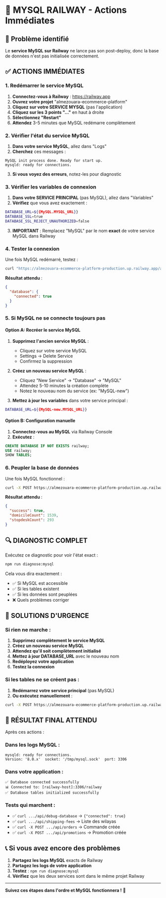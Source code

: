# 🚨 MYSQL RAILWAY - Actions Immédiates

## 🎯 Problème identifié
Le **service MySQL sur Railway** ne lance pas son post-deploy, donc la base de données n'est pas initialisée correctement.

## ✅ ACTIONS IMMÉDIATES

### 1. Redémarrer le service MySQL

1. **Connectez-vous à Railway** : https://railway.app
2. **Ouvrez votre projet** "almezouara-ecommerce-platform"
3. **Cliquez sur votre SERVICE MYSQL** (pas l'application)
4. **Cliquez sur les 3 points "..."** en haut à droite
5. **Sélectionnez "Restart"**
6. **Attendez** 3-5 minutes que MySQL redémarre complètement

### 2. Vérifier l'état du service MySQL

1. **Dans votre service MySQL**, allez dans "Logs"
2. **Cherchez** ces messages :
```
MySQL init process done. Ready for start up.
mysqld: ready for connections.
```

3. **Si vous voyez des erreurs**, notez-les pour diagnostic

### 3. Vérifier les variables de connexion

1. **Dans votre SERVICE PRINCIPAL** (pas MySQL), allez dans "Variables"
2. **Vérifiez** que vous avez exactement :
```bash
DATABASE_URL=${{MySQL.MYSQL_URL}}
DATABASE_SSL=true
DATABASE_SSL_REJECT_UNAUTHORIZED=false
```

3. **IMPORTANT** : Remplacez "MySQL" par le nom **exact** de votre service MySQL dans Railway

### 4. Tester la connexion

Une fois MySQL redémarré, testez :

```bash
curl "https://almezouara-ecommerce-platform-production.up.railway.app/api/debug-database"
```

**Résultat attendu** :
```json
{
  "database": {
    "connected": true
  }
}
```

### 5. Si MySQL ne se connecte toujours pas

#### Option A: Recréer le service MySQL
1. **Supprimez l'ancien service MySQL** :
   - Cliquez sur votre service MySQL
   - Settings → Delete Service
   - Confirmez la suppression

2. **Créez un nouveau service MySQL** :
   - Cliquez "New Service" → "Database" → "MySQL"
   - Attendez 5-10 minutes la création complète
   - Notez le nouveau nom du service (ex: "MySQL-new")

3. **Mettez à jour les variables** dans votre service principal :
```bash
DATABASE_URL=${{MySQL-new.MYSQL_URL}}
```

#### Option B: Configuration manuelle
1. **Connectez-vous au MySQL** via Railway Console
2. **Exécutez** :
```sql
CREATE DATABASE IF NOT EXISTS railway;
USE railway;
SHOW TABLES;
```

### 6. Peupler la base de données

Une fois MySQL fonctionnel :

```bash
curl -X POST https://almezouara-ecommerce-platform-production.up.railway.app/api/populate-shipping
```

**Résultat attendu** :
```json
{
  "success": true,
  "domicileCount": 1539,
  "stopdeskCount": 293
}
```

## 🔍 DIAGNOSTIC COMPLET

Exécutez ce diagnostic pour voir l'état exact :

```bash
npm run diagnose:mysql
```

Cela vous dira exactement :
- ✅ Si MySQL est accessible
- ✅ Si les tables existent
- ✅ Si les données sont peuplées
- ❌ Quels problèmes corriger

## 🚨 SOLUTIONS D'URGENCE

### Si rien ne marche :

1. **Supprimez complètement le service MySQL**
2. **Créez un nouveau service MySQL**
3. **Attendez qu'il soit complètement initialisé**
4. **Mettez à jour DATABASE_URL** avec le nouveau nom
5. **Redéployez votre application**
6. **Testez la connexion**

### Si les tables ne se créent pas :

1. **Redémarrez votre service principal** (pas MySQL)
2. **Ou exécutez manuellement** :
```bash
curl -X POST https://almezouara-ecommerce-platform-production.up.railway.app/api/populate-shipping
```

## 🎯 RÉSULTAT FINAL ATTENDU

Après ces actions :

### Dans les logs MySQL :
```
mysqld: ready for connections.
Version: '8.0.x'  socket: '/tmp/mysql.sock'  port: 3306
```

### Dans votre application :
```
✅ Database connected successfully
📊 Connected to: [railway-host]:3306/railway
✅ Database tables initialized successfully
```

### Tests qui marchent :
- ✅ `curl .../api/debug-database` → `{"connected": true}`
- ✅ `curl .../api/shipping-fees` → Liste des wilayas
- ✅ `curl -X POST .../api/orders` → Commande créée
- ✅ `curl -X POST .../api/promotions` → Promotion créée

## 📞 Si vous avez encore des problèmes

1. **Partagez les logs MySQL** exacts de Railway
2. **Partagez les logs de votre application** 
3. **Testez** : `npm run diagnose:mysql`
4. **Vérifiez** que les deux services sont dans le même projet Railway

---

**Suivez ces étapes dans l'ordre et MySQL fonctionnera !** 🚀
